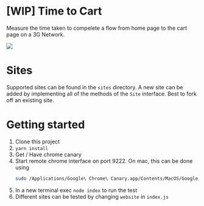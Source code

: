 

# [WIP] Time to Cart
Measure the time taken to compelete a flow from home page to the cart page on a 3G Network. 

<img src="https://s14.postimg.org/wgfezao81/Screen_Shot_2017-07-04_at_11.54.19_AM.png"/>

# Sites
Supported sites can be found in the `sites` directory. 
A new site can be added by implementing all of the methods of the `Site` interface. 
Best to fork off an existing site.

# Getting started
1. Clone this project
2. `yarn install`
3. Get / Have chrome canary
4. Start remote chrome interface on port 9222.
   On mac, this can be done using
   ```bash
   sudo /Applications/Google\ Chrome\ Canary.app/Contents/MacOS/Google\ Chrome\ Canary --remote-debugging-port=9222 
   ```
5. In a new terminal exec `node index` to run the test
6. Different sites can be tested by changing `website` in `index.js`
